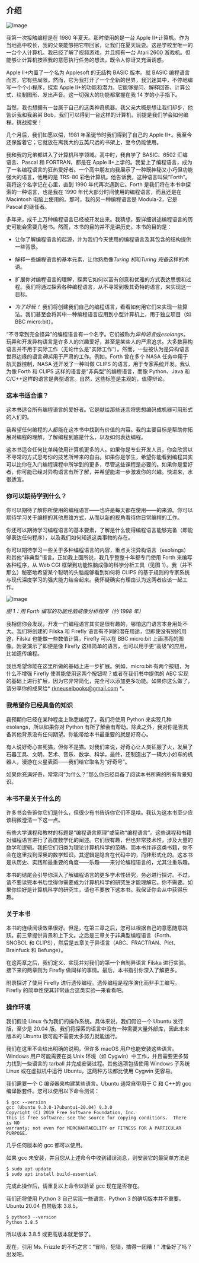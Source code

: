 ## **介绍**

![Image](img/common01.jpg)

我第一次接触编程是在 1980 年夏天。那时使用的是一台 Apple II+计算机。作为当地高中校长，我的父亲能够把它带回家，让我们在夏天玩耍。这是学校里唯一的一台个人计算机。我已经了解了视频游戏，并且拥有一台 Atari 2600 游戏机。但能够让计算机按照我的意愿执行任务的想法，既令人惊讶又充满诱惑。

Apple II+内置了一个名为 Applesoft 的无结构 BASIC 版本。就 BASIC 编程语言而言，它有些局限。然而，它为我打开了一个全新的世界，我沉迷其中，不停地编写一个个小程序，探索 Apple II+的功能和潜力。它能够提问、解释回答、计算公式、绘制图形、发出声音。这一切强大的功能都掌握在我 14 岁的小手指下。

当然，我也想拥有一台属于自己的这类神奇机器。我父亲大概是想让我们却步，他告诉我和我弟弟 Bob，我们可以得到一台这样的计算机，前提是我们学会如何编程。挑战接受！

几个月后，我们如愿以偿，1981 年圣诞节时我们得到了自己的 Apple II+。我至今还保留着它；它就放在离我大约五英尺远的书架上，至今仍能使用。

我和我的兄弟都进入了计算机科学领域。高中时，我自学了 BASIC、6502 汇编语言、Pascal 和 FORTRAN，都是在 Apple II+上学的。我爱上了编程语言，成为了一名编程语言的狂热爱好者。一个高中朋友向我展示了一种既神秘又小巧但功能强大的语言，他用的是 TRS-80 彩色计算机。他告诉我，这种语言叫做“Forth”。我将这个名字记在心里，直到 1990 年代再次遇到它。Forth 是我们将在本书中探索的一种语言，也是我在 1990 年代大部分时间使用的编程语言，而且还是在 Macintosh 电脑上使用的。那时，我的另一种编程语言是 Modula-2，它是 Pascal 的继任者。

多年来，成千上万种编程语言已经被开发出来。我猜想，要详细讲述编程语言的历史可能会需要几卷书。然而，本书的目的并不是讲历史。本书的目的是：

+   让你了解编程语言的起源，并为我们今天使用的编程语言及其包含的结构提供一些背景。

+   解释一些编程语言的基本元素，让你熟悉像*Turing 机*和*Turing 完备*这样的术语。

+   扩展你对编程语言的理解，探索它如何以富有创意和优雅的方式表达思想和过程。我们将通过探索各种编程语言，从不寻常到极其奇特的语言，来实现这一目标。

+   *为了好玩！* 我们将创建我们自己的编程语言，看看如何用它们来实现一些算法。我们甚至会将其中一种编程语言应用到小型计算机上，用于独立项目（如 BBC micro:bit）。

“不寻常到完全怪异”的编程语言有一个名字。它们被称为*异构语言*或*esolangs*。玩弄和开发异构语言是许多人的兴趣爱好，甚至是某些人的严肃追求。大多数异构语言并不用于实际工作（无论什么是“实际工作”）。然而，一些被认为是异构语言世界边缘的语言*确实*用于严肃的工作。例如，Forth 曾在多个 NASA 任务中用于航天器控制，NASA 还开发了一种叫做 CLIPS 的语言，用于专家系统开发。我认为像 Forth 和 CLIPS 这样的语言是“非典型”的编程语言，而像 Python、Java 和 C/C++这样的语言是典型语言。自然，这些标签是主观的，值得辩论。

### **这本书适合谁？**

这本书适合所有编程语言的爱好者。它是献给那些迷恋将思想编码成机器可用形式的人们的。

我希望任何编程的人都能在这本书中找到有价值的内容。我的主要目标是帮助你拓展对编程的理解，了解编程到底是什么，以及如何表达编程。

这本书适合任何比单纯使用计算机更多的人。如果你是专业开发人员，你会欣赏以不寻常的方式思考你的技艺所带来的自由。如果你是学生，希望你能看到编程其实可以比你在入门编程课程中所学到的更多，尽管这些课程是必要的。如果你是爱好者，你可能已经对异构语言有所了解，并希望能进一步激发你的兴趣。快进来，水很适宜。

### **你可以期待学到什么？**

你可以期待了解你所使用的编程语言——也许是每天都在使用——的来源。你可以期待学习关于编程的其他思维方式，从而以新的视角看待你日常编程的工作。

你还可以期待学习编程语言的基本要素，了解是什么使得编程语言能够完备（即能够表达任何程序），以及我们如何知道这类事物的存在。

你可以期待学习一些关于多种编程语言的内容，重点关注异构语言（esolangs）和其他“非典型”语言。正如我上面所说，我几乎整整十年都专门使用 Forth 来编写各种程序，从 Web CGI 框架到功能性脑成像的科学分析工具（见图 1）。我（并不那么）秘密地希望某个聪明的头脑能够看到如何将 CLIPS 的基于规则的专家系统与现代深度学习的强大能力结合起来。我怀疑确实有理由认为这两者应该一起工作。

![Image](img/00fig01.jpg)

*图 1：用 Forth 编写的功能性脑成像分析程序（约 1998 年）*

我相信你会发现，开发一门编程语言其实是很有趣的，哪怕这门语言本身用处不大。我们将创建的 Filska 和 Firefly 语言有不同的潜在用途，但即使没有别的用途，Filska 也能做一些数值计算，Firefly 可以在 BBC micro:bit 上画漂亮的图像。附录演示了即便是像 Firefly 这样简单的语言，也可以用于更“高级”的应用，比如遗传编程。

我也希望你能在这里所做的基础上进一步扩展。例如，micro:bit 有两个按钮，为什么不增强 Firefly 使其能使用这两个按钮呢？或者在我们书中提供的 ABC 实现的基础上进行扩展，因为它非常简化，完全可以添加更多功能。如果你这么做了，请分享你的成果给* rkneuselbooks@gmail.com *。

### **我希望你已经具备的知识**

我预期你已经在某种程度上熟悉编程了。我们将使用 Python 来实现几种 esolangs，所以如果你对 Python 有所了解会有帮助。除此之外，我对你是否具备其他背景没有任何期望。你能带给本书最重要的就是好奇心。

有人说好奇心害死猫，但你不是猫。对我们来说，好奇心让人类征服了火，发展了石器工具、文明、艺术、音乐、数学、科学，最终，还制造出了一辆大小如车的机器人，漫游在火星表面——我们给它取名为“好奇号”。

如果你充满好奇，常常问“为什么？”那么你已经具备了阅读本书所需的所有背景知识。

### **本书不是关于什么的**

许多书会告诉你它们是什么，但很少有书告诉你它们不是啥。我认为这本书至少应该稍微澄清一下这一点。

有些大学课程和教材的标题是“编程语言原理”或简称“编程语言”。这些课程和书籍对编程语言进行了高度数学化的阐述。它们很有趣，但也非常技术性，涉及大量的数学和逻辑。我把它们归类为理论计算机科学的范畴。而本书并非这类书籍，你不会在这里找到深奥的数学知识。其逻辑是隐含在代码中的，而非形式化的。这本书是从历史、实践和最重要的角度——乐趣——来讨论编程语言的，尤其注重乐趣。

本书的结尾会引导你深入了解编程语言的更多学术性研究，务必进行探讨。不过，请不要读完本书后觉得你需要成为计算机科学的研究生才能理解它。你不需要。如果你恰好是计算机科学的研究生，请也不要放下这本书。我保证你会从中获得乐趣。

### **关于本书**

本书的连续阅读效果很好。但是，在第三章之后，您可以根据自己的意愿随意跳跃。前三章提供背景和上下文。之后是三章关于非典型编程语言（Forth、SNOBOL 和 CLIPS），然后是五章关于异语言（ABC、FRACTRAN、Piet、Brainfuck 和 Befunge）。

在这两章之后，我们定义、实现并对我们的第一个自制异语言 Filska 进行实验。接下来的两章则为 Firefly 做同样的事情。最后，本书指引你深入了解更多。

附录探讨了使用 Firefly 进行遗传编程。遗传编程是程序演化而非手工编写。Firefly 的简单性使其非常适合这类实验—来看看吧。

### **操作环境**

我们假设 Linux 作为我们的操作系统。具体来说，我们假设一个 Ubuntu 发行版，至少是 20.04 版。我们将探索的语言中没有一种需要大量外部库，因此未来版本的 Ubuntu 很可能不需要太多努力就能运行。

我们在这里不会给出明确的说明，但许多 macOS 用户也能安装这些语言。Windows 用户可能需要在类 Unix 环境（如 Cygwin）中工作，并且需要更多努力找到一些语言的 tarball 并完成安装过程。其他选项包括使用 Windows 子系统 Linux 或在虚拟机中运行 Ubuntu，这两种方法都比使用 Cygwin 更容易。

我们需要一个 C 编译器来构建某些语言。Ubuntu 通常自带用于 C 和 C++的 gcc 编译器套件。您可以使用以下命令测试：

```
$ gcc --version
gcc (Ubuntu 9.3.0-17ubuntu1~20.04) 9.3.0
Copyright (C) 2019 Free Software Foundation, Inc.
This is free software; see the source for copying conditions.  There is NO
warranty; not even for MERCHANTABILITY or FITNESS FOR A PARTICULAR PURPOSE.
```

几乎任何版本的 gcc 都可以使用。

如果 gcc 未安装，并且您从上述命令中收到错误消息，则安装它的最简单方法是

```
$ sudo apt update
$ sudo apt install build-essential
```

完成此操作后，请重复以上命令以验证 gcc 现在是否存在。

我们还将使用 Python 3 自己实现一些语言。Python 3 的确切版本并不重要。Ubuntu 20.04 自带版本 3.8.5，

```
$ python3 --version
Python 3.8.5
```

所以版本 3.8.5 或更高版本就足够了。

现在，引用 Ms. Frizzle 的不朽之言：“冒险，犯错，搞得一团糟！” 准备好了吗？出发吧。
